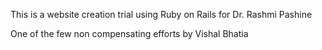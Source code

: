 This is a website creation trial using Ruby on Rails for Dr. Rashmi Pashine

One of the few non compensating efforts by Vishal Bhatia